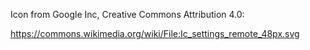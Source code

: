 Icon from Google Inc, Creative Commons Attribution 4.0:

https://commons.wikimedia.org/wiki/File:Ic_settings_remote_48px.svg
